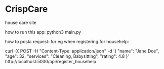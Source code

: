 # CrispCare
house care site

how to run this app:
 python3 main.py

how to posta request:
for eg when registering for househelp:

curl -X POST -H "Content-Type: application/json" -d '{
    "name": "Jane Doe",
    "age": 32,
    "services": "Cleaning, Babysitting",
    "rating": 4.8
}' http://localhost:5000/api/register_househelp


